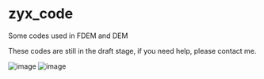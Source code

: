 # zyx_code
Some codes used in FDEM and DEM

These codes are still in the draft stage, if you need help, please contact me.

![image](https://github.com/wuhan-highdam/zyx_code/tree/master/VORONOI_ELLIPOSOID/example.png)
![image](https://github.com/wuhan-highdam/zyx_code/tree/master/PORE/example.png)
